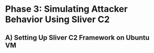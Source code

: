 # Phase 3: Simulating Attacker Behavior Using Sliver C2

## A) Setting Up Sliver C2 Framework on Ubuntu VM
